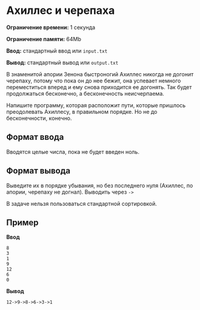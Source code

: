 # Ахиллес и черепаха

**Ограничение времени:** 1 секунда

**Ограничение памяти:** 64Mb

**Ввод:** стандартный ввод или `input.txt`

**Вывод:** стандартный вывод или `output.txt`

В знаменитой апории Зенона быстроногий Ахиллес никогда не догонит черепаху, потому что пока он до нее бежит, она успевает немного переместиться вперед и ему снова приходится ее догонять. Так будет продолжаться бесконечно, а бесконечность неисчерпаема.

Напишите программу, которая расположит пути, которые пришлось преодолевать Ахиллесу, в правильном порядке. Но не до бесконечности, конечно.

## Формат ввода

Вводятся целые числа, пока не будет введен ноль.

## Формат вывода

Выведите их в порядке убывания, но без последнего нуля (Ахиллес, по апории, черепаху не догнал). Выводить через `->`

В задаче нельзя пользоваться стандартной сортировкой.

## Пример

**Ввод**
```
8
3
1
9
12
6
0
```

**Вывод**
```
12->9->8->6->3->1
```